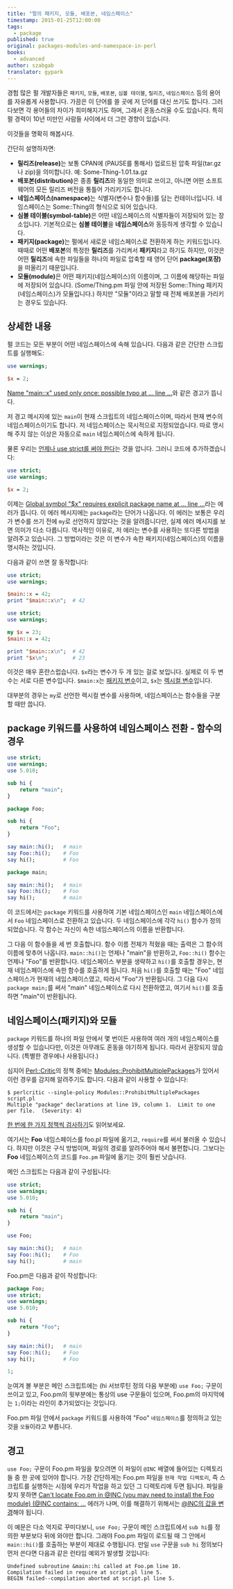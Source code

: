 ```yaml
---
title: "펄의 패키지, 모듈, 배포본, 네임스페이스"
timestamp: 2015-01-25T12:00:00
tags:
  - package
published: true
original: packages-modules-and-namespace-in-perl
books:
  - advanced
author: szabgab
translator: gypark
---
```



경험 많은 펄 개발자들은 `패키지`, `모듈`, `배포본`,
`심볼 테이블`, `릴리즈`, `네임스페이스` 등의 용어를
자유롭게 사용합니다. 가끔은 이 단어를 쓸 곳에 저 단어를 대신 쓰기도 합니다.
그러다보면 각 용어들의 차이가 희미해지기도 하며, 그래서 혼동스러울 수도
있습니다. 특히 펄 경력이 10년 미만인 사람들 사이에서 더 그런 경향이 있습니다.

이것들을 명확히 해봅시다.


간단히 설명하자면:

* <b>릴리즈(release)</b>는 보통 CPAN에 (PAUSE를 통해서) 업로드된 압축 파일(tar.gz나 zip)을 의미합니다. 예: Some-Thing-1.01.ta.gz
* <b>배포본(distribution)</b>은 종종 <b>릴리즈</b>와 동일한 의미로 쓰이고, 아니면 어떤 소프트웨어의 모든 릴리즈 버전을 통틀어 가리키기도 합니다.
* <b>네임스페이스(namespace)</b>는 식별자(변수나 함수들)를 담는 컨테이너입니다. 네임스페이스는 Some::Thing의 형식으로 되어 있습니다.
* <b>심볼 테이블(symbol-table)</b>은 어떤 네임스페이스의 식별자들이 저장되어 있는 장소입니다. 기본적으로는 <b>심볼 테이블</b>을 <b>네임스페이스</b>와 동등하게 생각할 수 있습니다.
* <b>패키지(package)</b>는 펄에서 새로운 네임스페이스로 전환하게 하는 키워드입니다. 때때로 어떤 <b>배포본</b>의 특정한 <b>릴리즈</b>를 가리켜서 <b>패키지</b>라고 하기도 하지만, 이것은 어떤 <b>릴리즈</b>에 속한 파일들을 하나의 파일로 압축할 때 영어 단어 <b>package(포장)</b>을 떠올리기 때문입니다.
* <b>모듈(module)</b>은 어떤 패키지(네임스페이스)의 이름이며, 그 이름에 해당하는 파일에 저장되어 있습니다. (Some/Thing.pm 파일 안에 저장된 Some::Thing 패키지(네임스페이스)가 모듈입니다.) 하지만 "모듈"이라고 말할 때 전체 배포본을 가리키는 경우도 있습니다.

## 상세한 내용

펄 코드는 모든 부분이 어떤 네임스페이스에 속해 있습니다. 다음과 같은 간단한 스크립트를 실행해도:

```perl
use warnings;

$x = 2;
```

[Name "main::x" used only once: possible typo at ... line ...](/name-used-only-once-possible-typo)와
같은 경고가 뜹니다.

저 경고 메시지에 있는 `main`이 현재 스크립트의 네임스페이스이며, 따라서 현재
변수의 네임스페이스이기도 합니다. 저 네임스페이스는 묵시적으로 지정되었습니다.
따로 명시해 주지 않는 이상은 자동으로 `main` 네임스페이스에 속하게 됩니다.

물론 우리는 [언제나 use strict를 써야 한다](/strict)는 것을 압니다.
그러니 코드에 추가하겠습니다:

```perl
use strict;
use warnings;

$x = 2;
```

이제는 [Global symbol "$x" requires explicit package name at ... line ...](/global-symbol-requires-explicit-package-name)라는 에러가 뜹니다.
이 에러 메시지에는 `package`라는 단어가 나옵니다.
이 에러는 보통은 우리가 변수를 쓰기 전에 `my`로 선언하지 않았다는 것을
알려줍니다만, 실제 에러 메시지를 보면 의미가 다소 다릅니다. 역사적인 이유로,
저 에러는 변수를 사용하는 또다른 방법을 알려주고 있습니다. 그 방법이라는 것은
이 변수가 속한 패키지(네임스페이스)의 이름을 명시하는 것입니다.

다음과 같이 쓰면 잘 동작합니다:

```perl
use strict;
use warnings;

$main::x = 42;
print "$main::x\n";  # 42
```


```perl
use strict;
use warnings;

my $x = 23;
$main::x = 42;

print "$main::x\n";  # 42
print "$x\n";        # 23
```

이것은 매우 혼란스럽습니다. `$x`라는 변수가 두 개 있는 걸로 보입니다.
실제로 이 두 변수는 서로 다른 변수입니다. `$main:x`는 
[패키지 변수](https://perlmaven.com/package-variables-and-lexical-variables-in-perl)이고,
`$x`는 [렉시컬 변수](https://perlmaven.com/package-variables-and-lexical-variables-in-perl)입니다.

대부분의 경우는 `my`로 선언한 렉시컬 변수를 사용하며, 네임스페이스는
함수들을 구분할 때만 씁니다.

## package 키워드를 사용하여 네임스페이스 전환 - 함수의 경우

```perl
use strict;
use warnings;
use 5.010;

sub hi {
    return "main";
}

package Foo;

sub hi {
    return "Foo";
}

say main::hi();   # main
say Foo::hi();    # Foo
say hi();         # Foo

package main;

say main::hi();   # main
say Foo::hi();    # Foo
say hi();         # main
```

이 코드에서는 `package` 키워드를 사용하여 기본 네임스페이스인 `main` 네임스페이스에서
`Foo` 네임스페이스로 전환하고 있습니다.
두 네임스페이스에 각각 `hi()` 함수가 정의되었습니다. 각 함수는 자신이 속한
네임스페이스의 이름을 반환합니다.

그 다음 이 함수들을 세 번 호출합니다. 함수 이름 전체가 적혔을 때는 출력은 그 함수의
이름에 맞추어 나옵니다. `main::hi()`는 언제나 "main"을 반환하고,
`Foo::hi()` 함수는 언제나 "Foo"를 반환합니다.
네임스페이스 부분을 생략하고 `hi()`를 호출할 경우는, 현재 네임스페이스에 속한
함수를 호출하게 됩니다. 처음 `hi()`를 호출할 때는 "Foo" 네임스페이스가 현재의 네임스페이스였고,
따라서 "Foo"가 반환됩니다. 그 다음 다시 `package main;`를 써서 "main" 네임스페이스로
다시 전환하였고, 여기서 `hi()`를 호출하면 "main"이 반환됩니다.

## 네임스페이스(패키지)와 모듈

`package` 키워드를 하나의 파일 안에서 몇 번이든 사용하여 여러 개의 네임스페이스를
생성할 수 있습니다만, 이것은 아무래도 혼동을 야기하게 됩니다. 따라서 권장되지 않습니다.
(특별한 경우에나 사용됩니다.)

심지어 [Perl::Critic](https://metacpan.org/pod/Perl::Critic)의 정책 중에는
[Modules::ProhibitMultiplePackages](https://metacpan.org/pod/Perl::Critic::Policy::Modules::ProhibitMultiplePackages)가 있어서
이런 경우를 감지해 알려주기도 합니다. 다음과 같이 사용할 수 있습니다:

```
$ perlcritic --single-policy Modules::ProhibitMultiplePackages script.pl 
Multiple "package" declarations at line 19, column 1.  Limit to one per file.  (Severity: 4)
```

[한 번에 한 가지 정책씩 검사하기](https://perlmaven.com/perl-critic-one-policy)도
읽어보세요.

여기서는 <b>Foo</b> 네임스페이스를 foo.pl 파일에 옮기고, `require`를 써서 불러올 수 있습니다.
하지만 이것은 구식 방법이며, 파일의 경로를 알려주어야 해서 불편합니다.
그보다는 <b>Foo</b> 네임스페이스의 코드를 `Foo.pm` 파일에 옮기는 것이
훨씬 낫습니다.

메인 스크립트는 다음과 같이 구성됩니다:

```perl
use strict;
use warnings;
use 5.010;

sub hi {
    return "main";
}

use Foo;

say main::hi();   # main
say Foo::hi();    # Foo
say hi();         # main
```

Foo.pm은 다음과 같이 작성합니다:

```perl
package Foo;
use strict;
use warnings;
use 5.010;

sub hi {
    return "Foo";
}

say main::hi();   # main
say Foo::hi();    # Foo
say hi();         # Foo

1;
```

눈여겨 볼 부분은
메인 스크립트에는 (hi 서브루틴 정의 다음 부분에) `use Foo;` 구문이 쓰이고 있고,
Foo.pm의 윗부분에는 통상의 use 구문들이 있으며, Foo.pm의 마지막에는 
`1;`이라는 라인이 추가되었다는 것입니다.

Foo.pm 파일 안에서 `package` 키워드를 사용하여 "Foo" `네임스페이스`를
정의하고 있는 것을 `모듈`이라고 부릅니다.

## 경고

`use Foo;` 구문이 Foo.pm 파일을 찾으려면 이 파일이 `@INC` 배열에 들어있는
디렉토리들 중 한 곳에 있어야 합니다.
가장 간단하게는 Foo.pm 파일을 `현재 작업 디렉토리`, 즉 스크립트를 실행하는 시점에
우리가 작업을 하고 있던 그 디렉토리에 두면 됩니다.
파일을 찾지 못하면 
[Can't locate Foo.pm in @INC (you may need to install the Foo module) (@INC contains: ...](/cant-locate-in-inc)
에러가 나며, 이를 해결하기 위해서는
[@INC의 값을 변경](/how-to-change-inc-to-find-perl-modules-in-non-standard-locations)해야
됩니다.

이 예문은 다소 억지로 꾸미다보니, `use Foo;` 구문이 메인 스크립트에서
`sub hi`를 정의한 부분보다 뒤에 와야만 합니다. 그래야 Foo.pm 파일이 로드될 때
그 안에서 `main::hi()`를 호출하는 부분이 제대로 수행됩니다.
만일 `use` 구문을 `sub hi` 정의보다 먼저 쓴다면 다음과 같은
런타임 예외가 발생할 것입니다:

```
Undefined subroutine &main::hi called at Foo.pm line 10.
Compilation failed in require at script.pl line 5.
BEGIN failed--compilation aborted at script.pl line 5.
```

